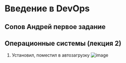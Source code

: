 # Введение в DevOps

##  Сопов Андрей первое задание 


## Операционные системы (лекция 2)


1. Установил, поместил в автозагрузку
   ![image](https://user-images.githubusercontent.com/5323690/172236478-df63cacb-1636-4692-bd67-f45765c44ce7.png)


